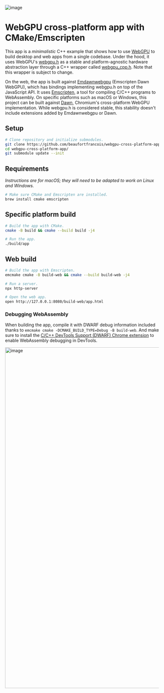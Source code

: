 ![image](https://github.com/beaufortfrancois/webgpu-cross-platform-app/assets/634478/81579516-7390-4198-bb18-68e7f4cb34c3)

# WebGPU cross-platform app with CMake/Emscripten

This app is a <em>minimalistic</em> C++ example that shows how to use [WebGPU](https://gpuweb.github.io/gpuweb/) to build desktop and web apps from a single codebase. Under the hood, it uses WebGPU's [webgpu.h](https://github.com/webgpu-native/webgpu-headers/blob/main/webgpu.h) as a stable and platform-agnostic hardware abstraction layer through a C++ wrapper called [webgpu_cpp.h](https://source.chromium.org/chromium/chromium/src/+/main:third_party/dawn/include/webgpu/webgpu_cpp.h). Note that this wrapper is subject to change.

On the web, the app is built against [Emdawnwebgpu](https://dawn.googlesource.com/dawn/+/refs/heads/main/src/emdawnwebgpu/) (Emscripten Dawn WebGPU), which has bindings implementing webgpu.h on top of the JavaScript API. It uses [Emscripten](https://emscripten.org/), a tool for compiling C/C++ programs to WebAssembly. On specific platforms such as macOS or Windows, this project can be built against [Dawn](https://dawn.googlesource.com/dawn/), Chromium's cross-platform WebGPU implementation. While webgpu.h is considered stable, this stability doesn't include extensions added by Emdawnwebgpu or Dawn.

## Setup

```sh
# Clone repository and initialize submodules.
git clone https://github.com/beaufortfrancois/webgpu-cross-platform-app.git
cd webgpu-cross-platform-app/
git submodule update --init
```

## Requirements

<i>Instructions are for macOS; they will need to be adapted to work on Linux and Windows.</i>

```sh
# Make sure CMake and Emscripten are installed.
brew install cmake emscripten
```

## Specific platform build

```sh
# Build the app with CMake.
cmake -B build && cmake --build build -j4

# Run the app.
./build/app
```

## Web build

```sh
# Build the app with Emscripten.
emcmake cmake -B build-web && cmake --build build-web -j4

# Run a server.
npx http-server
```

```sh
# Open the web app.
open http://127.0.0.1:8080/build-web/app.html
```

### Debugging WebAssembly

When building the app, compile it with DWARF debug information included thanks to `emcmake cmake -DCMAKE_BUILD_TYPE=Debug -B build-web`. And make sure to install the [C/C++ DevTools Support (DWARF) Chrome extension](https://goo.gle/wasm-debugging-extension) to enable WebAssembly debugging in DevTools.

<img width="1112" alt="image" src="https://github.com/beaufortfrancois/webgpu-cross-platform-app/assets/634478/e82f2494-6b1a-4534-b9e3-0c04caeca96d">
